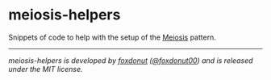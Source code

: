 # meiosis-helpers

Snippets of code to help with the setup of the [Meiosis](https://meiosis.js.org) pattern.

----

_meiosis-helpers is developed by [foxdonut](https://github.com/foxdonut)
([@foxdonut00](http://twitter.com/foxdonut00)) and is released under the MIT license._


